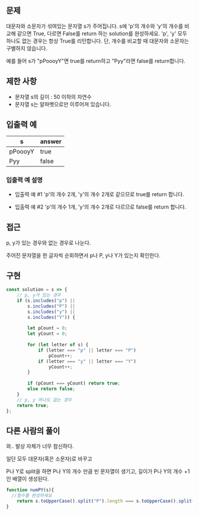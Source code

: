## 문제
대문자와 소문자가 섞여있는 문자열 s가 주어집니다. s에 'p'의 개수와 'y'의 개수를 비교해 같으면 True, 다르면 False를 return 하는 solution를 완성하세요. 'p', 'y' 모두 하나도 없는 경우는 항상 True를 리턴합니다. 단, 개수를 비교할 때 대문자와 소문자는 구별하지 않습니다.

예를 들어 s가 "pPoooyY"면 true를 return하고 "Pyy"라면 false를 return합니다.

## 제한 사항
- 문자열 s의 길이 : 50 이하의 자연수
- 문자열 s는 알파벳으로만 이루어져 있습니다.

## 입출력 예
| s       | answer |
| ------- | ------ |
| pPoooyY | true   |
| Pyy     | false  |

### 입출력 예 설명
- 입출력 예 #1
'p'의 개수 2개, 'y'의 개수 2개로 같으므로 true를 return 합니다.

- 입출력 예 #2
'p'의 개수 1개, 'y'의 개수 2개로 다르므로 false를 return 합니다.

## 접근
p, y가 있는 경우와 없는 경우로 나눈다.

주어진 문자열을 한 글자씩 순회하면서 p나 P, y나 Y가 있는지 확인한다.

## 구현
```js
const solution = s => {
    // p, y가 있는 경우
    if (s.includes("p") ||
        s.includes("P") ||
        s.includes("y") ||
        s.includes("Y")) {
        
        let pCount = 0;
        let yCount = 0;
        
        for (let letter of s) {
            if (letter === "p" || letter === "P") 
                pCount++;
            if (letter === "y" || letter === "Y") 
                yCount++;
        }
        
        if (pCount === yCount) return true;
        else return false;
    }
    // p, y 하나도 없는 경우
    return true;
};
```

## 다른 사람의 풀이

와.. 발상 자체가 너무 참신하다.

일단 모두 대문자(혹은 소문자)로 바꾸고

P나 Y로 split을 하면 P나 Y의 개수 만큼 빈 문자열이 생기고, 길이가 P나 Y의 개수 +1인 배열이 생성된다.

```js
function numPY(s){
  //함수를 완성하세요
    return s.toUpperCase().split("P").length === s.toUpperCase().split("Y").length;
}
```